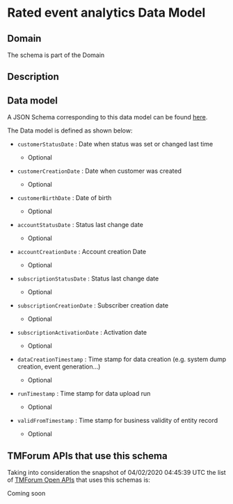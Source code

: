# Rated event analytics Data Model

## Domain

The  schema is part of the  Domain

## Description



## Data model

A JSON Schema corresponding to this data model can be found
[here](https://github.com/tmforum-rand/schemas/blob/candidates/Analytics/RatedEventAnalytics.schema.json).

The Data model is defined as shown below:
- `customerStatusDate` : Date when status was set or changed last time

  - Optional

- `customerCreationDate` : Date when customer was created

  - Optional

- `customerBirthDate` : Date of birth

  - Optional

- `accountStatusDate` : Status last change date

  - Optional

- `accountCreationDate` : Account creation Date

  - Optional

- `subscriptionStatusDate` : Status last change date

  - Optional

- `subscriptionCreationDate` : Subscriber creation date

  - Optional

- `subscriptionActivationDate` : Activation date

  - Optional

- `dataCreationTimestamp` : Time stamp for data creation (e.g. system dump creation, event generation…)

  - Optional

- `runTimestamp` : Time stamp for data upload run

  - Optional

- `validFromTimestamp` : Time stamp for business validity of entity record

  - Optional





## TMForum APIs that use this schema

Taking into consideration the snapshot of 04/02/2020 04:45:39 UTC the list of [TMForum Open APIs](https://www.tmforum.org/open-apis/) that uses this schemas is:

Coming soon